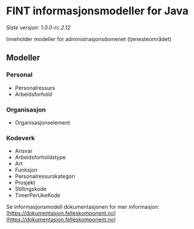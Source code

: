 # FINT informasjonsmodeller for Java

*Siste versjon: 1.0.0-rc.2.12*

Inneholder modeller for administrasjonsdomenet (tjenesteområdet)

## Modeller
### Personal
* Personalressurs
* Arbeidsforhold
### Organisasjon
* Organisasjonselement
### Kodeverk
* Ansvar
* Arbeidsforholdstype
* Art
* Funksjon
* Personalressurskategori
* Prosjekt
* Stillingskode
* TimerPerUkeKode

Se informasjonsmodell dokumentasjonen for mer informasjon: [https://dokumentasjon.felleskomponent.no](https://dokumentasjon.felleskomponent.no)